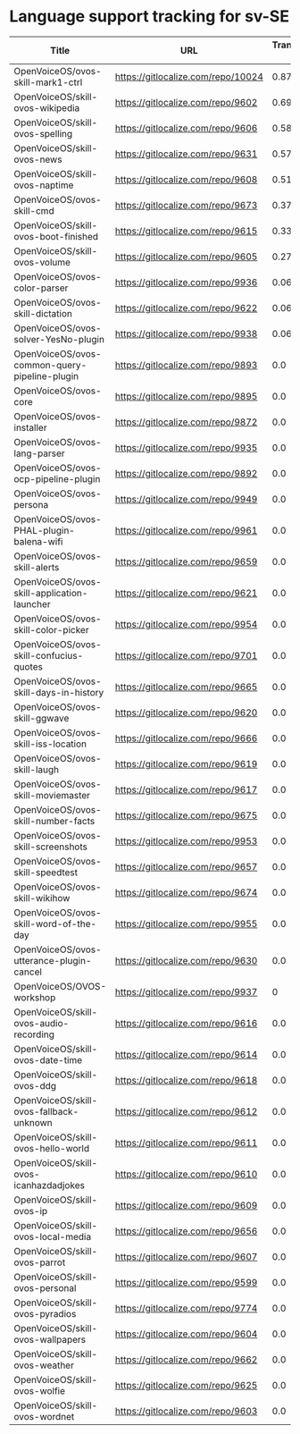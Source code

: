 # Language support tracking for sv-SE

| Title | URL | Translated % | Total Chars | Total Words | Untranslated Chars | Untranslated Words | Translated Chars | Translated Words |
| --- | --- | --- | --- | --- | --- | --- | --- | --- |
| OpenVoiceOS/ovos-skill-mark1-ctrl | https://gitlocalize.com/repo/10024 | 0.87 | 2778 | 463 | 371 | 69 | 2407 | 394 |
| OpenVoiceOS/skill-ovos-wikipedia | https://gitlocalize.com/repo/9602 | 0.69 | 1339 | 195 | 415 | 57 | 924 | 138 |
| OpenVoiceOS/skill-ovos-spelling | https://gitlocalize.com/repo/9606 | 0.58 | 238 | 35 | 100 | 16 | 138 | 19 |
| OpenVoiceOS/skill-ovos-news | https://gitlocalize.com/repo/9631 | 0.57 | 630 | 86 | 271 | 32 | 359 | 54 |
| OpenVoiceOS/skill-ovos-naptime | https://gitlocalize.com/repo/9608 | 0.51 | 950 | 159 | 467 | 74 | 483 | 85 |
| OpenVoiceOS/ovos-skill-cmd | https://gitlocalize.com/repo/9673 | 0.37 | 101 | 11 | 64 | 9 | 37 | 2 |
| OpenVoiceOS/skill-ovos-boot-finished | https://gitlocalize.com/repo/9615 | 0.33 | 1661 | 202 | 1111 | 103 | 550 | 99 |
| OpenVoiceOS/skill-ovos-volume | https://gitlocalize.com/repo/9605 | 0.27 | 1485 | 266 | 1078 | 190 | 407 | 76 |
| OpenVoiceOS/ovos-color-parser | https://gitlocalize.com/repo/9936 | 0.06 | 170418 | 28597 | 159454 | 26897 | 10964 | 1700 |
| OpenVoiceOS/ovos-skill-dictation | https://gitlocalize.com/repo/9622 | 0.06 | 6022 | 867 | 5654 | 821 | 368 | 46 |
| OpenVoiceOS/ovos-solver-YesNo-plugin | https://gitlocalize.com/repo/9938 | 0.06 | 812 | 156 | 767 | 147 | 45 | 9 |
| OpenVoiceOS/ovos-common-query-pipeline-plugin | https://gitlocalize.com/repo/9893 | 0.0 | 67 | 15 | 67 | 15 | 0 | 0 |
| OpenVoiceOS/ovos-core | https://gitlocalize.com/repo/9895 | 0.0 | 935 | 153 | 935 | 153 | 0 | 0 |
| OpenVoiceOS/ovos-installer | https://gitlocalize.com/repo/9872 | 0.0 | 7222 | 1090 | 7222 | 1090 | 0 | 0 |
| OpenVoiceOS/ovos-lang-parser | https://gitlocalize.com/repo/9935 | 0.0 | 1099 | 159 | 1099 | 159 | 0 | 0 |
| OpenVoiceOS/ovos-ocp-pipeline-plugin | https://gitlocalize.com/repo/9892 | 0.0 | 2606 | 304 | 2606 | 304 | 0 | 0 |
| OpenVoiceOS/ovos-persona | https://gitlocalize.com/repo/9949 | 0.0 | 6271 | 758 | 6271 | 758 | 0 | 0 |
| OpenVoiceOS/ovos-PHAL-plugin-balena-wifi | https://gitlocalize.com/repo/9961 | 0.0 | 753 | 131 | 753 | 131 | 0 | 0 |
| OpenVoiceOS/ovos-skill-alerts | https://gitlocalize.com/repo/9659 | 0.0 | 6736 | 1159 | 6736 | 1159 | 0 | 0 |
| OpenVoiceOS/ovos-skill-application-launcher | https://gitlocalize.com/repo/9621 | 0.0 | 533 | 61 | 533 | 61 | 0 | 0 |
| OpenVoiceOS/ovos-skill-color-picker | https://gitlocalize.com/repo/9954 | 0.0 | 643 | 107 | 643 | 107 | 0 | 0 |
| OpenVoiceOS/ovos-skill-confucius-quotes | https://gitlocalize.com/repo/9701 | 0.0 | 10694 | 1962 | 10694 | 1962 | 0 | 0 |
| OpenVoiceOS/ovos-skill-days-in-history | https://gitlocalize.com/repo/9665 | 0.0 | 10846902 | 1751706 | 10846902 | 1751706 | 0 | 0 |
| OpenVoiceOS/ovos-skill-ggwave | https://gitlocalize.com/repo/9620 | 0.0 | 724 | 81 | 724 | 81 | 0 | 0 |
| OpenVoiceOS/ovos-skill-iss-location | https://gitlocalize.com/repo/9666 | 0.0 | 2993 | 483 | 2993 | 483 | 0 | 0 |
| OpenVoiceOS/ovos-skill-laugh | https://gitlocalize.com/repo/9619 | 0.0 | 291 | 41 | 291 | 41 | 0 | 0 |
| OpenVoiceOS/ovos-skill-moviemaster | https://gitlocalize.com/repo/9617 | 0.0 | 4577 | 639 | 4577 | 639 | 0 | 0 |
| OpenVoiceOS/ovos-skill-number-facts | https://gitlocalize.com/repo/9675 | 0.0 | 557 | 76 | 557 | 76 | 0 | 0 |
| OpenVoiceOS/ovos-skill-screenshots | https://gitlocalize.com/repo/9953 | 0.0 | 276 | 45 | 276 | 45 | 0 | 0 |
| OpenVoiceOS/ovos-skill-speedtest | https://gitlocalize.com/repo/9657 | 0.0 | 560 | 80 | 560 | 80 | 0 | 0 |
| OpenVoiceOS/ovos-skill-wikihow | https://gitlocalize.com/repo/9674 | 0.0 | 471 | 74 | 471 | 74 | 0 | 0 |
| OpenVoiceOS/ovos-skill-word-of-the-day | https://gitlocalize.com/repo/9955 | 0.0 | 114 | 29 | 114 | 29 | 0 | 0 |
| OpenVoiceOS/ovos-utterance-plugin-cancel | https://gitlocalize.com/repo/9630 | 0.0 | 220 | 36 | 220 | 36 | 0 | 0 |
| OpenVoiceOS/OVOS-workshop | https://gitlocalize.com/repo/9937 | 0 | 0 | 0 | 0 | 0 | 0 | 0 |
| OpenVoiceOS/skill-ovos-audio-recording | https://gitlocalize.com/repo/9616 | 0.0 | 2458 | 375 | 2458 | 375 | 0 | 0 |
| OpenVoiceOS/skill-ovos-date-time | https://gitlocalize.com/repo/9614 | 0.0 | 11254 | 2127 | 11254 | 2127 | 0 | 0 |
| OpenVoiceOS/skill-ovos-ddg | https://gitlocalize.com/repo/9618 | 0.0 | 1731 | 287 | 1731 | 287 | 0 | 0 |
| OpenVoiceOS/skill-ovos-fallback-unknown | https://gitlocalize.com/repo/9612 | 0.0 | 829 | 175 | 829 | 175 | 0 | 0 |
| OpenVoiceOS/skill-ovos-hello-world | https://gitlocalize.com/repo/9611 | 0.0 | 503 | 86 | 503 | 86 | 0 | 0 |
| OpenVoiceOS/skill-ovos-icanhazdadjokes | https://gitlocalize.com/repo/9610 | 0.0 | 84445 | 15866 | 84445 | 15866 | 0 | 0 |
| OpenVoiceOS/skill-ovos-ip | https://gitlocalize.com/repo/9609 | 0.0 | 1009 | 190 | 1009 | 190 | 0 | 0 |
| OpenVoiceOS/skill-ovos-local-media | https://gitlocalize.com/repo/9656 | 0.0 | 1352 | 254 | 1352 | 254 | 0 | 0 |
| OpenVoiceOS/skill-ovos-parrot | https://gitlocalize.com/repo/9607 | 0.0 | 2052 | 360 | 2052 | 360 | 0 | 0 |
| OpenVoiceOS/skill-ovos-personal | https://gitlocalize.com/repo/9599 | 0.0 | 1027 | 148 | 1027 | 148 | 0 | 0 |
| OpenVoiceOS/skill-ovos-pyradios | https://gitlocalize.com/repo/9774 | 0.0 | 63 | 7 | 63 | 7 | 0 | 0 |
| OpenVoiceOS/skill-ovos-wallpapers | https://gitlocalize.com/repo/9604 | 0.0 | 1304 | 133 | 1304 | 133 | 0 | 0 |
| OpenVoiceOS/skill-ovos-weather | https://gitlocalize.com/repo/9662 | 0.0 | 13453 | 2231 | 13453 | 2231 | 0 | 0 |
| OpenVoiceOS/skill-ovos-wolfie | https://gitlocalize.com/repo/9625 | 0.0 | 724 | 116 | 724 | 116 | 0 | 0 |
| OpenVoiceOS/skill-ovos-wordnet | https://gitlocalize.com/repo/9603 | 0.0 | 923 | 163 | 923 | 163 | 0 | 0 |
